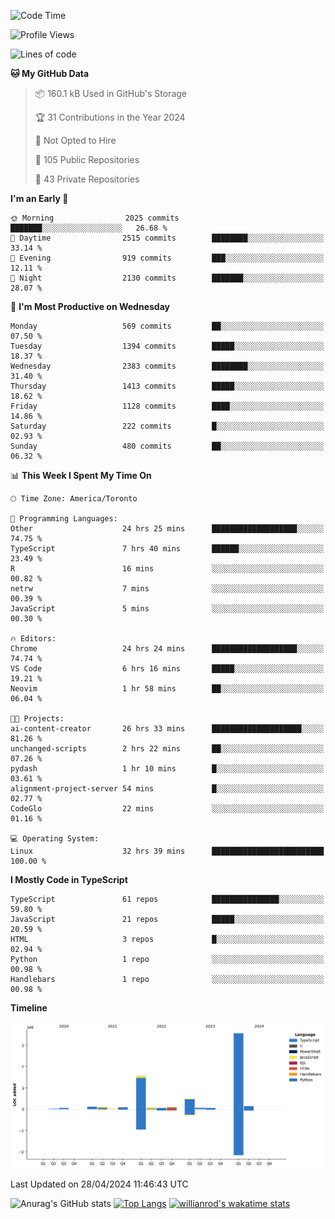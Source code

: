 <!--START_SECTION:waka-->
![Code Time](http://img.shields.io/badge/Code%20Time-1%2C483%20hrs%2054%20mins-blue)

![Profile Views](http://img.shields.io/badge/Profile%20Views-0-blue)

![Lines of code](https://img.shields.io/badge/From%20Hello%20World%20I%27ve%20Written-6.5%20million%20lines%20of%20code-blue)

**🐱 My GitHub Data** 

> 📦 160.1 kB Used in GitHub's Storage 
 > 
> 🏆 31 Contributions in the Year 2024
 > 
> 🚫 Not Opted to Hire
 > 
> 📜 105 Public Repositories 
 > 
> 🔑 43 Private Repositories 
 > 
**I'm an Early 🐤** 

```text
🌞 Morning                2025 commits        ███████░░░░░░░░░░░░░░░░░░   26.68 % 
🌆 Daytime                2515 commits        ████████░░░░░░░░░░░░░░░░░   33.14 % 
🌃 Evening                919 commits         ███░░░░░░░░░░░░░░░░░░░░░░   12.11 % 
🌙 Night                  2130 commits        ███████░░░░░░░░░░░░░░░░░░   28.07 % 
```
📅 **I'm Most Productive on Wednesday** 

```text
Monday                   569 commits         ██░░░░░░░░░░░░░░░░░░░░░░░   07.50 % 
Tuesday                  1394 commits        █████░░░░░░░░░░░░░░░░░░░░   18.37 % 
Wednesday                2383 commits        ████████░░░░░░░░░░░░░░░░░   31.40 % 
Thursday                 1413 commits        █████░░░░░░░░░░░░░░░░░░░░   18.62 % 
Friday                   1128 commits        ████░░░░░░░░░░░░░░░░░░░░░   14.86 % 
Saturday                 222 commits         █░░░░░░░░░░░░░░░░░░░░░░░░   02.93 % 
Sunday                   480 commits         ██░░░░░░░░░░░░░░░░░░░░░░░   06.32 % 
```


📊 **This Week I Spent My Time On** 

```text
🕑︎ Time Zone: America/Toronto

💬 Programming Languages: 
Other                    24 hrs 25 mins      ███████████████████░░░░░░   74.75 % 
TypeScript               7 hrs 40 mins       ██████░░░░░░░░░░░░░░░░░░░   23.49 % 
R                        16 mins             ░░░░░░░░░░░░░░░░░░░░░░░░░   00.82 % 
netrw                    7 mins              ░░░░░░░░░░░░░░░░░░░░░░░░░   00.39 % 
JavaScript               5 mins              ░░░░░░░░░░░░░░░░░░░░░░░░░   00.30 % 

🔥 Editors: 
Chrome                   24 hrs 24 mins      ███████████████████░░░░░░   74.74 % 
VS Code                  6 hrs 16 mins       █████░░░░░░░░░░░░░░░░░░░░   19.21 % 
Neovim                   1 hr 58 mins        ██░░░░░░░░░░░░░░░░░░░░░░░   06.04 % 

🐱‍💻 Projects: 
ai-content-creator       26 hrs 33 mins      ████████████████████░░░░░   81.26 % 
unchanged-scripts        2 hrs 22 mins       ██░░░░░░░░░░░░░░░░░░░░░░░   07.26 % 
pydash                   1 hr 10 mins        █░░░░░░░░░░░░░░░░░░░░░░░░   03.61 % 
alignment-project-server 54 mins             █░░░░░░░░░░░░░░░░░░░░░░░░   02.77 % 
CodeGlo                  22 mins             ░░░░░░░░░░░░░░░░░░░░░░░░░   01.16 % 

💻 Operating System: 
Linux                    32 hrs 39 mins      █████████████████████████   100.00 % 
```

**I Mostly Code in TypeScript** 

```text
TypeScript               61 repos            ███████████████░░░░░░░░░░   59.80 % 
JavaScript               21 repos            █████░░░░░░░░░░░░░░░░░░░░   20.59 % 
HTML                     3 repos             █░░░░░░░░░░░░░░░░░░░░░░░░   02.94 % 
Python                   1 repo              ░░░░░░░░░░░░░░░░░░░░░░░░░   00.98 % 
Handlebars               1 repo              ░░░░░░░░░░░░░░░░░░░░░░░░░   00.98 % 
```



**Timeline**

![Lines of Code chart](https://raw.githubusercontent.com/wise-introvert/wise-introvert/master/assets/bar_graph.png)


 Last Updated on 28/04/2024 11:46:43 UTC
<!--END_SECTION:waka-->

![Anurag's GitHub stats](https://github-readme-stats.vercel.app/api?username=wise-introvert&count_private=true&show_icons=true)
[![Top Langs](https://github-readme-stats.vercel.app/api/top-langs/?username=wise-introvert&langs_count=10)](https://github.com/anuraghazra/github-readme-stats)
[![willianrod's wakatime stats](https://github-readme-stats.vercel.app/api/wakatime?username=wiseintrovert)](https://github.com/anuraghazra/github-readme-stats)
